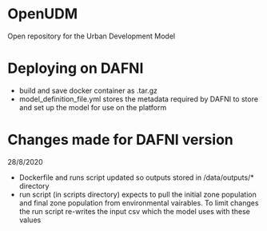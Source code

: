# OpenUDM
Open repository for the Urban Development Model

# Deploying on DAFNI
 - build and save docker container as .tar.gz
 - model_definition_file.yml stores the metadata required by DAFNI to store and set up the model for use on the platform
 
# Changes made for DAFNI version

28/8/2020
- Dockerfile and runs script updated so outputs stored in /data/outputs/* directory
- run script (in scripts directory) expects to pull the initial zone population and final zone population from environmental vairables. To limit changes the run script re-writes the input csv which the model uses with these values
